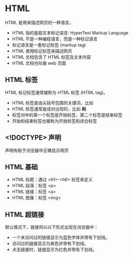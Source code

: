 # HTML

HTML 是用来描述网页的一种语言。

-   HTML 指的是超文本标记语言: HyperText Markup Language
-   HTML 不是一种编程语言，而是一种标记语言
-   标记语言是一套标记标签 (markup tag)
-   HTML 使用标记标签来描述网页
-   HTML 文档包含了 HTML 标签及文本内容
-   HTML 文档也叫做 web 页面

## HTML 标签

HTML 标记标签通常被称为 HTML 标签 (HTML tag)。

-   HTML 标签是由尖括号包围的关键词，比如 <html>
-   HTML 标签通常是成对出现的，比如 <b> 和 </b>
-   标签对中的第一个标签是开始标签，第二个标签是结束标签
-   开始和结束标签也被称为开放标签和闭合标签

## <!DOCTYPE> 声明

<!DOCTYPE>声明有助于浏览器中正确显示网页

## HTML 基础

-   HTML 标题：通过 \<h1>-\<h6> 标签来定义
-   HTML 段落：标签 \<p>
-   HTML 链接：标签 \<a>
-   HTML 图像：标签 \<img>

## HTML 超链接

默认情况下，链接将以以下形式出现在浏览器中：

-   一个未访问过的链接显示为蓝色字体并带有下划线。
-   访问过的链接显示为紫色并带有下划线。
-   点击链接时，链接显示为红色并带有下划线。
